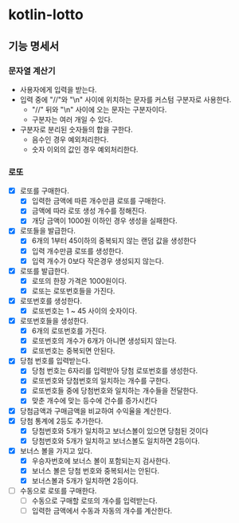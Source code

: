 
# kotlin-lotto

## 기능 명세서

### 문자열 계산기
- 사용자에게 입력을 받는다.
- 입력 중에 "//"와 "\n" 사이에 위치하는 문자를 커스텀 구분자로 사용한다.
    - "//" 뒤와 "\n" 사이에 오는 문자는 구분자이다.
    - 구분자는 여러 개일 수 있다.
- 구분자로 분리된 숫자들의 합을 구한다.
    - 음수인 경우 예외처리한다.
    - 숫자 이외의 값인 경우 예외처리한다.


### 로또
- [x] 로또를 구매한다.
    - [x] 입력한 금액에 따른 개수만큼 로또를 구매한다.
    - [x] 금액에 따라 로또 생성 개수를 정해진다.
    - [x] 개당 금액이 1000원 이하인 경우 생성을 실패한다.
- [x] 로또들을 발급한다.
    - [x] 6개의 1부터 45이하의 중복되지 않는 랜덤 값을 생성한다
    - [x] 입력 개수만큼 로또를 생성한다.
    - [x] 입력 개수가 0보다 작은경우 생성되지 않는다.
- [x] 로또를 발급한다.
    - [x] 로또의 한장 가격은 1000원이다.
    - [x] 로또는 로또번호들을 가진다.
- [x] 로또번호를 생성한다. 
    - [x] 로또번호는 1 ~ 45 사이의 숫자이다.
- [x] 로또번호들을 생성한다.
    - [x] 6개의 로또번호를 가진다.
    - [x] 로또번호의 개수가 6개가 아니면 생성되지 않는다. 
    - [x] 로또번호는 중복되면 안된다.
- [x] 당첨 번호를 입력받는다.
    - [x] 당첨 번호는 6자리를 입력받아 당첨 로또번호를 생성한다.
    - [x] 로또번호와 당첨번호의 일치하는 개수를 구한다.
    - [x] 로또번호들 중에 당첨번호와 일치하는 개수들을 전달한다.
    - [x] 맞춘 개수에 맞는 등수에 건수를 증가시킨다
- [x] 당첨금액과 구매금액을 비교하여 수익율을 계산한다.
- [x] 당첨 통계에 2등도 추가한다.
    - [x] 당첨번호와 5개가 일치하고 보너스볼이 있으면 당첨된 것이다
    - [x] 당첨번호와 5개가 일치하고 보너스볼도 일치하면 2등이다.
- [x] 보너스 볼을 가지고 있다.
    - [x] 우승자번호에 보너스 볼이 포함되는지 검사한다.
    - [x] 보너스 볼은 당첨 번호와 중복되서는 안된다.
    - [x] 보너스볼과 5개가 일치하면 2등이다.
- [ ] 수동으로 로또를 구매한다.
    - [ ] 수동으로 구매할 로또의 개수를 입력받는다.
    - [ ] 입력한 금액에서 수동과 자동의 개수를 계산한다.
